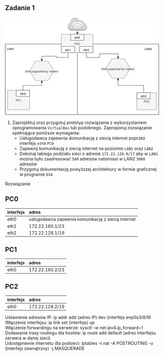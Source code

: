 Zadanie 1
---------

![zadanie 1](zadanie-1.svg)

1. Zaprojektuj oraz przygotuj prototyp rozwiązania z wykorzystaniem oprogramowania ``VirtualBox`` lub podobnego. 
Zaproponuj rozwiązanie spełniające poniższe wymagania:
   * Usługodawca zapewnia domunikację z siecią internet poprzez interfejs ``eth0`` ``PC0``
   * Zapewnij komunikację z siecią internet na poziomie ``LAN1`` oraz ``LAN2``
   * Dokonaj takiego podziału sieci o adresie ``172.22.128.0/17`` aby w ``LAN1`` można było zaadresować ``500`` adresów natomiast w LAN2 ``5000`` adresów    
   * Przygotuj dokumentację powyższej architektury w formie graficznej w programie ``DIA``
 
Rozwiązanie

PC0  
-------------------
|  interfejs   | adres  |
|:-------------| :------| 
| eth0 | usługodawca zapewnia komunikację z siecią internet  |
| eth1 | 172.22.160.1/23  |
| eth2 | 172.22.128.1/19  |

PC1  
----------------
|  interfejs   | adres  |
|:-------------| :------| 
|eth0|172.22.160.2/23|

PC2  
------------------
|  interfejs   | adres  |
|:-------------| :------| 
| eth0 | 172.22.128.2/19 |

Ustawienie adresów IP: ip addr add (adres IP) dev (interfejs enp0s3/8/9)  
Włączenie interfejsu: ip link set (interfejs) up  
Włączenie forwardingu na serwerze: sysctl -w net.ipv4.ip_forward=1  
Dodawanie trasy routingu dla hostów: ip route add default (adres interfejsu serwera w danej sieci)  
Udostępnienie internetu dla podsieci: iptables -t nat -A POSTROUTING -o (interfejs zewnętrzny) -j MASQUERADE  

